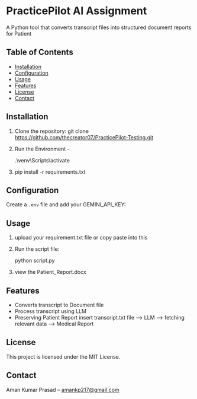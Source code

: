# PracticePilot AI Assignment
A Python tool that converts transcript files into structured document reports for Patient
## Table of Contents
- [Installation](#installation)
- [Configuration](#configuration)
- [Usage](#usage)
- [Features](#features)
- [License](#license)
- [Contact](#contact)

## Installation
1. Clone the repository:
   git clone https://github.com/thecreator07/PracticePilot-Testing.git
2. Run the Environment -

   .\venv\Scripts\activate
3. pip install -r requirements.txt

## Configuration
Create a `.env` file and add your GEMINI_API_KEY:

## Usage
1. upload your requirement.txt file or copy paste into this
2. Run the script file: 

   python script.py
3. view the Patient_Report.docx

## Features
- Converts transcript to Document file
- Process transcript using LLM
- Preserving Patient Report
insert transcript.txt file --> LLM --> fetching relevant data --> Medical Report

## License
This project is licensed under the MIT License.

## Contact
Aman Kumar Prasad – amankp217@gmail.com
